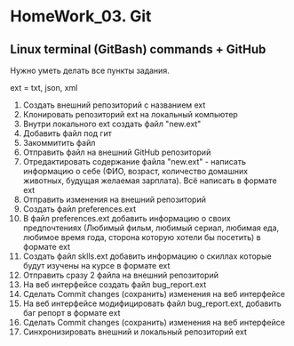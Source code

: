 # HomeWork_03. Git
## Linux terminal (GitBash) commands + GitHub

Нужно уметь делать все пункты задания.

ext = txt, json, xml

 1. Создать внешний репозиторий c названием ext
 2. Клонировать репозиторий ext на локальный компьютер
 3. Внутри локального ext создать файл "new.ext"
 4. Добавить файл под гит
 5. Закоммитить файл
 6. Отправить файл на внешний GitHub репозиторий
 7. Отредактировать содержание файла "new.ext" - написать информацию о себе (ФИО, возраст, количество домашних животных, будущая желаемая зарплата). Всё написать в формате ext
 8. Отправить изменения на внешний репозиторий
 9. Создать файл preferences.ext
 10. В файл preferences.ext добавить информацию о своих предпочтениях (Любимый фильм, любимый сериал, любимая еда, любимое время года, сторона которую хотели бы посетить) в формате ext
 11. Создать файл sklls.ext добавить информацию о скиллах которые будут изучены на курсе в формате ext
 12. Отправить сразу 2 файла на внешний репозиторий
 13. На веб интерфейсе создать файл bug_report.ext
 14. Сделать Commit changes (сохранить) изменения на веб интерфейсе
 15. На веб интерфейсе модифицировать файл bug_report.ext, добавить баг репорт в формате ext
 16. Сделать Commit changes (сохранить) изменения на веб интерфейсе
 17. Синхронизировать внешний и локальный репозиторий ext